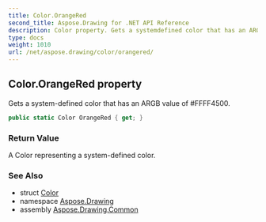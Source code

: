 ```yaml
---
title: Color.OrangeRed
second_title: Aspose.Drawing for .NET API Reference
description: Color property. Gets a systemdefined color that has an ARGB value of FFFF4500
type: docs
weight: 1010
url: /net/aspose.drawing/color/orangered/
---
```

## Color.OrangeRed property

Gets a system-defined color that has an ARGB value of #FFFF4500.

```csharp
public static Color OrangeRed { get; }
```

### Return Value

A Color representing a system-defined color.

### See Also

* struct [Color](../)
* namespace [Aspose.Drawing](../../color/)
* assembly [Aspose.Drawing.Common](../../../)


